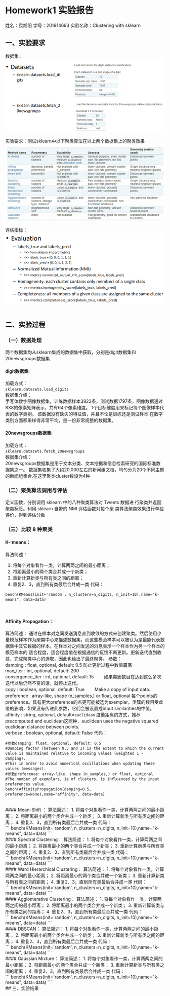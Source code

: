 # Homework1 实验报告
姓名：袁旭阳      学号：201914693
  实验名称：Clustering with sklearn

## 一、实验要求
数据集：<br>
![Image text](https://raw.githubusercontent.com/YXuyang/DataMining/master/clustering/img-folder/datas.png)

实验要求：测试sklearn中以下聚类算法在以上两个数据集上的聚类效果
![Image text](https://raw.githubusercontent.com/YXuyang/DataMining/master/clustering/img-folder/clustermethod.png)

评估指标：<br>
![Image text](https://raw.githubusercontent.com/YXuyang/DataMining/master/clustering/img-folder/evaluation.png)
<br>
<br>
## 二、实验过程

### （一）数据处理
两个数据集均从sklearn集成的数据集中获取，分别是digit数据集和20newsgroups数据集

#### digit数据集:
加载方式：<br>
`sklearn.datasets.load_digits`
<br>
数据集介绍：<br>
手写体数字图像数据集，训练数据样本3823条，测试数据1797条，图像数据通过8X8的像素矩阵表示，共有64个像素维度。
1个目标维度用来标记每个图像样本代表的数字类别。
该数据没有缺失的特征值，并且不论是训练还是测试样本.在数字类别方面都采样得非常平均，是一份非常规整的数据集。


#### 20newsgroups数据集:
加载方式：<br>
`sklearn.datasets.fetch_20newsgroups`
<br>
数据集介绍：<br>
20newsgroups数据集是用于文本分类、文本挖据和信息检索研究的国际标准数据集之一。
数据集收集了大约20,000左右的新闻组文档，均匀分为20个不同主题的新闻组集合.在这里聚类cluster数设为4种

### （二）聚类算法调用与评估
定义函数，分别调用 sklearn 中的八种聚类算法对 Tweets 数据进
行聚类并返回聚类标签。利用 sklearn 自带的 NMI 评估函数对每个聚
类算法聚类效果进行单独评价，得到评估分数


### （三）比较 8 种聚类
#### K-:means：
算法简述：
1. 将每个对象看作一类，计算两两之间的最小距离；
2. 将距离最小的两个类合并成一个新类；
3. 重新计算新类与所有类之间的距离；
4. 重复2、3，直到所有类最后合并成一类
代码：<br>
```
bench(KMeans(init='random', n_clusters=n_digits, n_init=10),name="k-means", data=data)
```
<br>


#### Affinity Propagation：
算法简述：
通过在样本对之间发送消息直到收敛的方式来创建聚类。然后使用少量模范样本作为聚类中心来描述数据集，而这些模范样本可以被认为是最能代表数据集中其它数据的样本。在样本对之间发送的消息表示一个样本作为另一个样本的模范样本的 适合程度，适合程度值在根据通信的反馈不断更新。更新迭代直到收敛，完成聚类中心的选取，因此也给出了最终聚类。
参数：<br>
damping : float, optional, default: 0.5       防止更新过程中数值震荡<br>
max_iter : int, optional, default: 200<br>
convergence_iter : int, optional, default: 15
　　如果类簇数目在达到这么多次迭代以后仍然不变的话，就停止迭代。<br>
copy : boolean, optional, default: True
　　Make a copy of input data.<br>
preference : array-like, shape (n_samples,) or float, optional
每个points的preference。具有更大preference的点更可能被选为exemplar。类簇的数目受此值的影响，如果没有传递此参数，它们会被设置成input similarities的中值。<br>
affinity : string, optional, default=``euclidean``
度量距离的方式，推荐precomputed and euclidean这两种，euclidean uses the negative squared euclidean distance between points.<br>
verbose : boolean, optional, default: False
代码：<br>
```
#参数damping: float, optional, default: 0.5
#Damping factor (between 0.5 and 1) is the extent to which the current value is maintained relative to incoming values (weighted 1 - damping).
#This in order to avoid numerical oscillations when updating these values (messages).
#参数preference: array-like, shape (n_samples,) or float, optional
#The number of exemplars, ie of clusters, is influenced by the input preferences value.
bench(AffinityPropagation(damping=0.5, preference=None),name="affinity", data=data)
```
<br>
#### Mean-Shift ：
算法简述：
1. 将每个对象看作一类，计算两两之间的最小距离；
2. 将距离最小的两个类合并成一个新类；
3. 重新计算新类与所有类之间的距离；
4. 重复2、3，直到所有类最后合并成一类
代码：<br>
```
bench(KMeans(init='random', n_clusters=n_digits, n_init=10),name="k-means", data=data)
```
<br>
#### Spectral Clustering：
算法简述：
1. 将每个对象看作一类，计算两两之间的最小距离；
2. 将距离最小的两个类合并成一个新类；
3. 重新计算新类与所有类之间的距离；
4. 重复2、3，直到所有类最后合并成一类
代码：<br>
```
bench(KMeans(init='random', n_clusters=n_digits, n_init=10),name="k-means", data=data)
```
<br>
#### Ward Hierarchical Clustering：
算法简述：
1. 将每个对象看作一类，计算两两之间的最小距离；
2. 将距离最小的两个类合并成一个新类；
3. 重新计算新类与所有类之间的距离；
4. 重复2、3，直到所有类最后合并成一类
代码：<br>
```
bench(KMeans(init='random', n_clusters=n_digits, n_init=10),name="k-means", data=data)
```
<br>
#### Agglomerative Clustering：
算法简述：
1. 将每个对象看作一类，计算两两之间的最小距离；
2. 将距离最小的两个类合并成一个新类；
3. 重新计算新类与所有类之间的距离；
4. 重复2、3，直到所有类最后合并成一类
代码：<br>
```
bench(KMeans(init='random', n_clusters=n_digits, n_init=10),name="k-means", data=data)
```
<br>
#### DBSCAN：
算法简述：
1. 将每个对象看作一类，计算两两之间的最小距离；
2. 将距离最小的两个类合并成一个新类；
3. 重新计算新类与所有类之间的距离；
4. 重复2、3，直到所有类最后合并成一类
代码：<br>
```
bench(KMeans(init='random', n_clusters=n_digits, n_init=10),name="k-means", data=data)
```
<br>
#### Gaussian Mixture：
算法简述：
1. 将每个对象看作一类，计算两两之间的最小距离；
2. 将距离最小的两个类合并成一个新类；
3. 重新计算新类与所有类之间的距离；
4. 重复2、3，直到所有类最后合并成一类
代码：<br>
```
bench(KMeans(init='random', n_clusters=n_digits, n_init=10),name="k-means", data=data)
```
<br>
## 三、实验结果